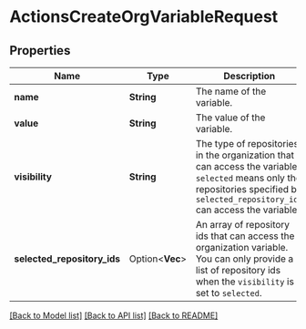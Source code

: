 # ActionsCreateOrgVariableRequest

## Properties

Name | Type | Description | Notes
------------ | ------------- | ------------- | -------------
**name** | **String** | The name of the variable. | 
**value** | **String** | The value of the variable. | 
**visibility** | **String** | The type of repositories in the organization that can access the variable. `selected` means only the repositories specified by `selected_repository_ids` can access the variable. | 
**selected_repository_ids** | Option<**Vec<i32>**> | An array of repository ids that can access the organization variable. You can only provide a list of repository ids when the `visibility` is set to `selected`. | [optional]

[[Back to Model list]](../README.md#documentation-for-models) [[Back to API list]](../README.md#documentation-for-api-endpoints) [[Back to README]](../README.md)


